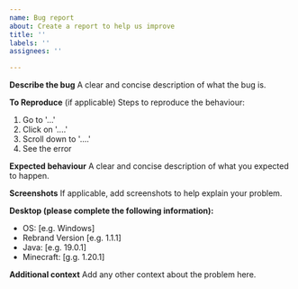 ```yaml
---
name: Bug report
about: Create a report to help us improve
title: ''
labels: ''
assignees: ''

---
```


**Describe the bug**
A clear and concise description of what the bug is.

**To Reproduce** (if applicable)
Steps to reproduce the behaviour:
1. Go to '...'
2. Click on '....'
3. Scroll down to '....'
4. See the error

**Expected behaviour**
A clear and concise description of what you expected to happen.

**Screenshots**
If applicable, add screenshots to help explain your problem.

**Desktop (please complete the following information):**
 - OS: [e.g. Windows]
 - Rebrand Version [e.g. 1.1.1]
 - Java: [e.g. 19.0.1]
 - Minecraft: [g.g. 1.20.1]


**Additional context**
Add any other context about the problem here.
